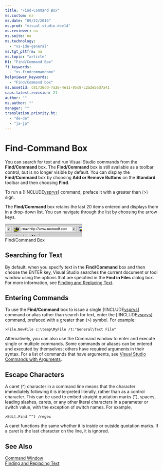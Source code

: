 ```yaml
---
title: "Find-Command Box"
ms.custom: na
ms.date: "09/22/2016"
ms.prod: "visual-studio-dev14"
ms.reviewer: na
ms.suite: na
ms.technology: 
  - "vs-ide-general"
ms.tgt_pltfrm: na
ms.topic: "article"
H1: "Find/Command Box"
f1_keywords: 
  - "vs.findcommandbox"
helpviewer_keywords: 
  - "Find/Command box"
ms.assetid: c81736dd-7a26-4e11-95c8-c2a2e56d7a41
caps.latest.revision: 21
author: ""
ms.author: ""
manager: ""
translation.priority.ht: 
  - "de-de"
  - "ja-jp"
---
```

# Find-Command Box
You can search for text and run Visual Studio commands from the **Find/Command** box. The **Find/Command** box is still available as a toolbar control, but is no longer visible by default. You can display the **Find/Command** box by choosing **Add or Remove Buttons** on the **Standard** toolbar and then choosing **Find**.  
  
 To run a [!INCLUDE[vsprvs](../vs140/includes/vsprvs_md.md)] command, preface it with a greater than (>) sign.  
  
 The **Find/Command** box retains the last 20 items entered and displays them in a drop-down list. You can navigate through the list by choosing the arrow keys.  
  
 ![Find&#47;Command Box](../vs140/media/findcommandbox.png "FindCommandBox")  
Find/Command Box  
  
## Searching for Text  
 By default, when you specify text in the **Find/Command** box and then choose the ENTER key, Visual Studio searches the current document or tool window using the options that are specified in the **Find in Files** dialog box. For more information, see [Finding and Replacing Text](../vs140/finding-and-replacing-text.md).  
  
## Entering Commands  
 To use the **Find/Command** box to issue a single [!INCLUDE[vsprvs](../vs140/includes/vsprvs_md.md)] command or alias rather than search for text, enter the [!INCLUDE[vsprvs](../vs140/includes/vsprvs_md.md)] command, prefaced with a greater than (>) symbol. For example:  
  
```  
>File.NewFile c:\temp\MyFile /t:"General\Text File"  
```  
  
 Alternatively, you can also use the Command window to enter and execute single or multiple commands. Some commands or aliases can be entered and executed by themselves; others have required arguments in their syntax. For a list of commands that have arguments, see [Visual Studio Commands with Arguments](../vs140/visual-studio-commands.md).  
  
## Escape Characters  
 A caret (^) character in a command line means that the character immediately following it is interpreted literally, rather than as a control character. This can be used to embed straight quotation marks ("), spaces, leading slashes, carets, or any other literal characters in a parameter or switch value, with the exception of switch names. For example,  
  
```  
>Edit.Find ^^t /regex  
```  
  
 A caret functions the same whether it is inside or outside quotation marks. If a caret is the last character on the line, it is ignored.  
  
## See Also  
 [Command Window](../vs140/command-window.md)   
 [Finding and Replacing Text](../vs140/finding-and-replacing-text.md)